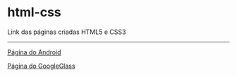 # html-css
 Link das páginas criadas HTML5 e CSS3
 <hr>
 <a href="https://franciscodevilla.github.io/html-css/Desafios/index.html">Página do Android</a>

<a href="https://franciscodevilla.github.io/html-css/gglass/index.html">Página do GoogleGlass</a>
